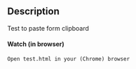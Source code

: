 ## Description

Test to paste form clipboard

#### Watch (in browser)
>
```
Open test.html in your (Chrome) browser
```
